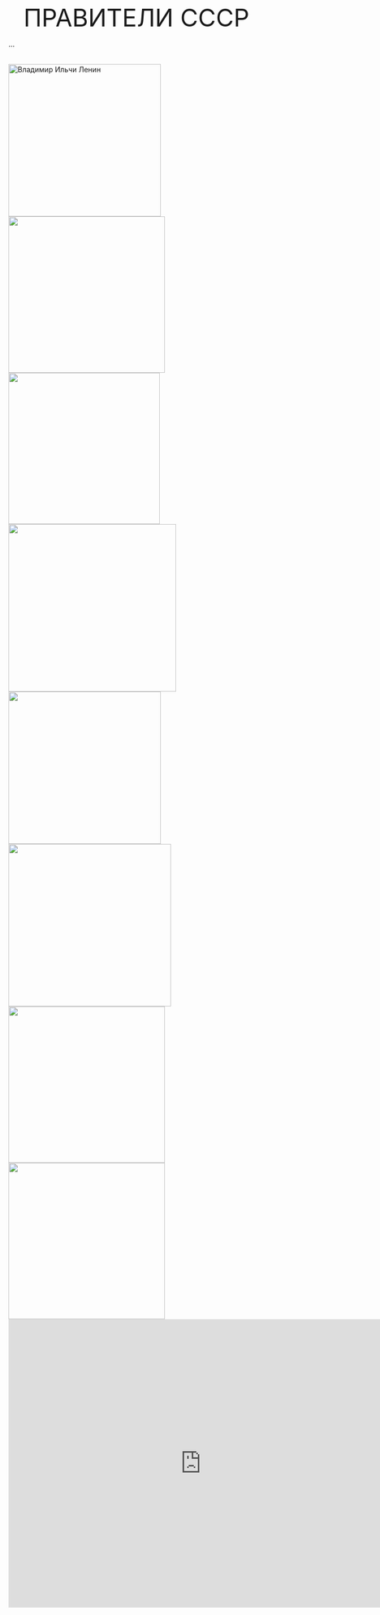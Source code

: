 <HTML>
<HEAD>  </HEAD>
<TITLE>Расстрелять</TITLE>
<BODY>
<CENTER> <FONT SIZE=7> ПРАВИТЕЛИ СССР </FONT> </CENTER>


<body background="https://img5.goodfon.ru/original/1440x900/6/34/krasnyi-gerb-flag-gerb-sssr-flag-sssr-serp-i-molot-sssr.jpg">
  <p>...</p>
 </body>

<BR>
<a href="https://ru.wikipedia.org/wiki/%D0%9B%D0%B5%D0%BD%D0%B8%D0%BD,_%D0%92%D0%BB%D0%B0%D0%B4%D0%B8%D0%BC%D0%B8%D1%80_%D0%98%D0%BB%D1%8C%D0%B8%D1%87">
<IMG SRC= "https://istoriki.su/uploads/posts/2018-04/1523038899_vladimir-lenin.jpg" width="300px" alt="Владимир Ильчи Ленин" title="Владимир Ильич Ленин">
</a>

<a href="https://ru.wikipedia.org/wiki/%D0%A1%D1%82%D0%B0%D0%BB%D0%B8%D0%BD,_%D0%98%D0%BE%D1%81%D0%B8%D1%84_%D0%92%D0%B8%D1%81%D1%81%D0%B0%D1%80%D0%B8%D0%BE%D0%BD%D0%BE%D0%B2%D0%B8%D1%87">
<IMG SRC= "https://topwar.ru/uploads/posts/2016-06/1465254994_1012555_o545.jpg" width="308px" alt="" title="Сталин Иосиф Виссарионович">
</a>

<a href="https://ru.wikipedia.org/wiki/%D0%9C%D0%B0%D0%BB%D0%B5%D0%BD%D0%BA%D0%BE%D0%B2,_%D0%93%D0%B5%D0%BE%D1%80%D0%B3%D0%B8%D0%B9_%D0%9C%D0%B0%D0%BA%D1%81%D0%B8%D0%BC%D0%B8%D0%BB%D0%B8%D0%B0%D0%BD%D0%BE%D0%B2%D0%B8%D1%87">
<IMG SRC= "https://upload.wikimedia.org/wikipedia/commons/thumb/e/e5/Georgy_Malenkov_1964_%28cropped%29.jpg/274px-Georgy_Malenkov_1964_%28cropped%29.jpg" width="298px" alt="" title="Маленков, Георгий Максимилианович">
</a>
<BR>
<a href="https://ru.wikipedia.org/wiki/%D0%A5%D1%80%D1%83%D1%89%D1%91%D0%B2,_%D0%9D%D0%B8%D0%BA%D0%B8%D1%82%D0%B0_%D0%A1%D0%B5%D1%80%D0%B3%D0%B5%D0%B5%D0%B2%D0%B8%D1%87">
<IMG SRC= "https://r.mt.ru/r25/photo32A6/20913096501-0/jpg/bp.jpeg" width="330px" alt="" title="Хрущёв, Никита Сергеевич">
</a>


<a href="https://ru.wikipedia.org/wiki/%D0%91%D1%80%D0%B5%D0%B6%D0%BD%D0%B5%D0%B2,_%D0%9B%D0%B5%D0%BE%D0%BD%D0%B8%D0%B4_%D0%98%D0%BB%D1%8C%D0%B8%D1%87">
<IMG SRC= "https://upload.wikimedia.org/wikipedia/commons/thumb/e/ed/Leonid_Brezhnev_Portrait_%281%29.jpg/230px-Leonid_Brezhnev_Portrait_%281%29.jpg" width="300px" alt="" title="Брежнев, Леонид Ильич">
</a>

<a href="https://ru.wikipedia.org/wiki/%D0%90%D0%BD%D0%B4%D1%80%D0%BE%D0%BF%D0%BE%D0%B2,_%D0%AE%D1%80%D0%B8%D0%B9_%D0%92%D0%BB%D0%B0%D0%B4%D0%B8%D0%BC%D0%B8%D1%80%D0%BE%D0%B2%D0%B8%D1%87">
<IMG SRC= "https://upload.wikimedia.org/wikipedia/commons/thumb/4/44/Yuri_Andropov_-_Soviet_Life%2C_August_1983.jpg/274px-Yuri_Andropov_-_Soviet_Life%2C_August_1983.jpg" width="320px" alt="" title="Андропов, Юрий Владимирович">
</a>

<BR>
<a href="https://ru.wikipedia.org/wiki/%D0%A7%D0%B5%D1%80%D0%BD%D0%B5%D0%BD%D0%BA%D0%BE,_%D0%9A%D0%BE%D0%BD%D1%81%D1%82%D0%B0%D0%BD%D1%82%D0%B8%D0%BD_%D0%A3%D1%81%D1%82%D0%B8%D0%BD%D0%BE%D0%B2%D0%B8%D1%87">
<IMG SRC= "https://upload.wikimedia.org/wikipedia/commons/thumb/0/09/Konstant%C3%ADn_Chernenko_-_Tapa_Diario_Clar%C3%ADn.jpg/274px-Konstant%C3%ADn_Chernenko_-_Tapa_Diario_Clar%C3%ADn.jpg" width="308px" alt="" title="Черненко, Константин Устинович">
</a>

<a href="https://ru.wikipedia.org/wiki/%D0%93%D0%BE%D1%80%D0%B1%D0%B0%D1%87%D1%91%D0%B2,_%D0%9C%D0%B8%D1%85%D0%B0%D0%B8%D0%BB_%D0%A1%D0%B5%D1%80%D0%B3%D0%B5%D0%B5%D0%B2%D0%B8%D1%87">
<IMG SRC= "https://upload.wikimedia.org/wikipedia/commons/thumb/5/57/RIAN_archive_850809_General_Secretary_of_the_CPSU_CC_M._Gorbachev_%28crop%29.jpg/258px-RIAN_archive_850809_General_Secretary_of_the_CPSU_CC_M._Gorbachev_%28crop%29.jpg" width="308px" alt="" title="Горбачёв, Михаил Сергеевич">
</a>


<iframe width="757" height="568" src="https://www.youtube.com/embed/yGGsSMKUvPg" frameborder="0" allow="accelerometer; autoplay; clipboard-write; encrypted-media; gyroscope; picture-in-picture" allowfullscreen></iframe>






 

</BODY>
</HTML>

